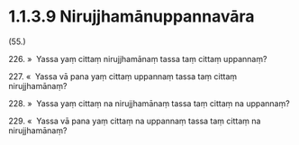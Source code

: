 

# 1.1.3.9 Nirujjhamānuppannavāra





(55.)

226\. »  Yassa yaṃ cittaṃ nirujjhamānaṃ tassa taṃ cittaṃ uppannaṃ?

227\. «  Yassa vā pana yaṃ cittaṃ uppannaṃ tassa taṃ cittaṃ nirujjhamānaṃ?

228\. »  Yassa yaṃ cittaṃ na nirujjhamānaṃ tassa taṃ cittaṃ na uppannaṃ?

229\. «  Yassa vā pana yaṃ cittaṃ na uppannaṃ tassa taṃ cittaṃ na nirujjhamānaṃ?



